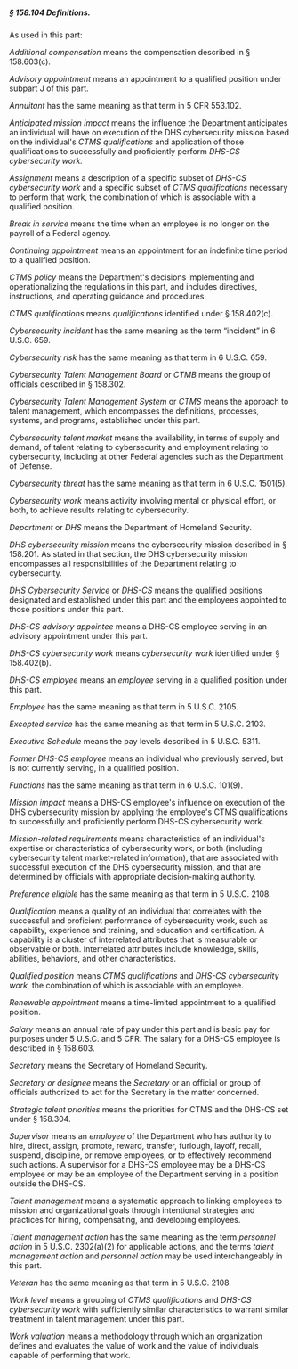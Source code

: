 ##### § 158.104 Definitions. #####

As used in this part:

*Additional compensation* means the compensation described in § 158.603(c).

*Advisory appointment* means an appointment to a qualified position under subpart J of this part.

*Annuitant* has the same meaning as that term in 5 CFR 553.102.

*Anticipated mission impact* means the influence the Department anticipates an individual will have on execution of the DHS cybersecurity mission based on the individual's *CTMS qualifications* and application of those qualifications to successfully and proficiently perform *DHS-CS cybersecurity work.*

*Assignment* means a description of a specific subset of *DHS-CS cybersecurity work* and a specific subset of *CTMS qualifications* necessary to perform that work, the combination of which is associable with a qualified position.

*Break in service* means the time when an employee is no longer on the payroll of a Federal agency.

*Continuing appointment* means an appointment for an indefinite time period to a qualified position.

*CTMS policy* means the Department's decisions implementing and operationalizing the regulations in this part, and includes directives, instructions, and operating guidance and procedures.

*CTMS qualifications* means *qualifications* identified under § 158.402(c).

*Cybersecurity incident* has the same meaning as the term “incident” in 6 U.S.C. 659.

*Cybersecurity risk* has the same meaning as that term in 6 U.S.C. 659.

*Cybersecurity Talent Management Board* or *CTMB* means the group of officials described in § 158.302.

*Cybersecurity Talent Management System* or *CTMS* means the approach to talent management, which encompasses the definitions, processes, systems, and programs, established under this part.

*Cybersecurity talent market* means the availability, in terms of supply and demand, of talent relating to cybersecurity and employment relating to cybersecurity, including at other Federal agencies such as the Department of Defense.

*Cybersecurity threat* has the same meaning as that term in 6 U.S.C. 1501(5).

*Cybersecurity work* means activity involving mental or physical effort, or both, to achieve results relating to cybersecurity.

*Department* or *DHS* means the Department of Homeland Security.

*DHS cybersecurity mission* means the cybersecurity mission described in § 158.201. As stated in that section, the DHS cybersecurity mission encompasses all responsibilities of the Department relating to cybersecurity.

*DHS Cybersecurity Service* or *DHS-CS* means the qualified positions designated and established under this part and the employees appointed to those positions under this part.

*DHS-CS advisory appointee* means a DHS-CS employee serving in an advisory appointment under this part.

*DHS-CS cybersecurity work* means *cybersecurity work* identified under § 158.402(b).

*DHS-CS employee* means an *employee* serving in a qualified position under this part.

*Employee* has the same meaning as that term in 5 U.S.C. 2105.

*Excepted service* has the same meaning as that term in 5 U.S.C. 2103.

*Executive Schedule* means the pay levels described in 5 U.S.C. 5311.

*Former DHS-CS employee* means an individual who previously served, but is not currently serving, in a qualified position.

*Functions* has the same meaning as that term in 6 U.S.C. 101(9).

*Mission impact* means a DHS-CS employee's influence on execution of the DHS cybersecurity mission by applying the employee's CTMS qualifications to successfully and proficiently perform DHS-CS cybersecurity work.

*Mission-related requirements* means characteristics of an individual's expertise or characteristics of cybersecurity work, or both (including cybersecurity talent market-related information), that are associated with successful execution of the DHS cybersecurity mission, and that are determined by officials with appropriate decision-making authority.

*Preference eligible* has the same meaning as that term in 5 U.S.C. 2108.

*Qualification* means a quality of an individual that correlates with the successful and proficient performance of cybersecurity work, such as capability, experience and training, and education and certification. A capability is a cluster of interrelated attributes that is measurable or observable or both. Interrelated attributes include knowledge, skills, abilities, behaviors, and other characteristics.

*Qualified position* means *CTMS qualifications* and *DHS-CS cybersecurity work,* the combination of which is associable with an employee.

*Renewable appointment* means a time-limited appointment to a qualified position.

*Salary* means an annual rate of pay under this part and is basic pay for purposes under 5 U.S.C. and 5 CFR. The salary for a DHS-CS employee is described in § 158.603.

*Secretary* means the Secretary of Homeland Security.

*Secretary or designee* means the *Secretary* or an official or group of officials authorized to act for the Secretary in the matter concerned.

*Strategic talent priorities* means the priorities for CTMS and the DHS-CS set under § 158.304.

*Supervisor* means an *employee* of the Department who has authority to hire, direct, assign, promote, reward, transfer, furlough, layoff, recall, suspend, discipline, or remove employees, or to effectively recommend such actions. A supervisor for a DHS-CS employee may be a DHS-CS employee or may be an employee of the Department serving in a position outside the DHS-CS.

*Talent management* means a systematic approach to linking employees to mission and organizational goals through intentional strategies and practices for hiring, compensating, and developing employees.

*Talent management action* has the same meaning as the term *personnel action* in 5 U.S.C. 2302(a)(2) for applicable actions, and the terms *talent management action* and *personnel action* may be used interchangeably in this part.

*Veteran* has the same meaning as that term in 5 U.S.C. 2108.

*Work level* means a grouping of *CTMS qualifications* and *DHS-CS cybersecurity work* with sufficiently similar characteristics to warrant similar treatment in talent management under this part.

*Work valuation* means a methodology through which an organization defines and evaluates the value of work and the value of individuals capable of performing that work.
